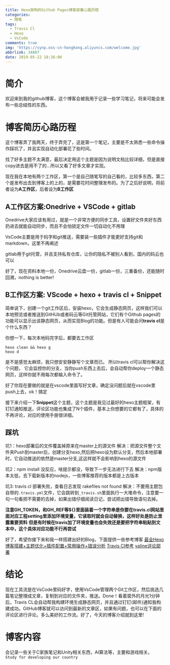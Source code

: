 ```yaml
---
title: Hexo架构的Github Pages博客部署心路历程
categories:
  - 随笔
tags:
  - Travis Cl
  - Hexo
  - VsCode
comments: true
img: 'https://synp.oss-cn-hongkong.aliyuncs.com/welcome.jpg'
abbrlink: 34807
date: 2019-05-22 18:26:00
---
```


# 简介
欢迎来到我的github博客，这个博客会被我用于记录一些学习笔记，将来可能会发布一些总结性的东西。



# 博客简历心路历程
这个博客弄了我两天，终于弄完了，这是第一个笔记，主要是不太熟悉一些命令操作踩坑了，并且实现自动化部署花了些时间。

找了好多主题不太满意，最后决定用这个主题是因为说明文档比较详细，但是直接copy进去是用不了的...所以又看了好多文章才实现。

现在我在本地有两个工作区，第一个是自己随笔写的自己看的，比较多东西，第二个是发布出去到博客上的上的，是需要花时间整理发布的。为了之后好说明，将前者设为**A工作区**，后者设为**B工作区**



## A工作区方案:Onedrive + VSCode + gitlab
Onedrive大家应该有用过，就是一个非常方便的同步工具，设置好文件夹好东西扔进去就能自动同步，而且不会怕锁定文件一切自动化不用理

VsCode主要是用于码字和git推送，需要装一些插件才能更好支持git和markdown，这里不再阐述

gitlab用于git托管，并且支持私有仓库，让你的隐私不被别人看到，国内的码云也可以

好了，现在资料本地一份，Onedrive云盘一份，gitlab一份，三重备份，还能随时回溯，nothing is better!



## B工作区方案: VScode + hexo + travis cl + Snippet
简单说下，创建一个git工作区后，安装hexo，它会生成静态网页，这样我们可以本地预览或者推送到GitHUb或者码云等Git托管网站，它们有个Github pages的功能可以显示出该静态网页，从而实现Blog的功能。但是有人可能会问**travis cl**是个什么东西？

你想一下，每次本地码完字后，都要去工作区
```
hexo clean && hexo g
hexo d
```
是不是感觉太麻烦，我只想安安静静写个文章而已。
所以travis cl可以帮你解决这个问题，
它会监控你的分支，当你push东西上去后，会自动帮你deploy一个静态网页，这样你就不用每次都输入命令了。

好了你现在要做的就是在vscode里面写好文章，确定没问题后就在vscode里push上去，ok！搞定

接下来介绍一下**Snippet**这个主题，这个主题是我见过最好的hexo主题框架，有钉钉通知推送，评论区功能也集成了N个插件，基本上你想要的它都有了，具体的不再评论，对应的使用手册很详细。



## 踩坑
坑1：hexo部署后的文件覆盖掉原来在master上的源文件
解决：把源文件整个文件夹Push到master后，创建分支hexo,然后把hexo设为默认分支，然后本地部署时，它自动推送的依然是master分支,这这样就不会影响到hexo的源文件

坑2：npm install 没反应，啥提示都没，导致下一步无法进行下去
解决：npm版本太低，去下载新版本的nodejs，一些博客推荐的版本都是上古版本

坑3: travis cl 部署失败，查看日志发现 rakefiles not found
解决：不要用主题包自带的`.travis.yml`文件，它会跳转到`_travis.sh`里面执行一大堆命令，注意要一句一句看把不需要的去掉，如果出错仔细阅读日记，尝试把出错导致语句去掉。

**注意GH_TOKEN，和GH_REF等${}里面装着一个字符串是你要在travis.cl网站里面对应工程setting里添加环境变量，它读取时就会自动替换，这样好处是防止泄露重要资料**
**但是有时候在travis加了环境变量也会失效还是要把字符串粘贴到文本中，这个具体对应功能不行再尝试**

好了，希望你接下来和我一样搭建出好的Blog，下面提供一些参考博客
[最全Hexo博客搭建+主题优化+插件配置+常用操作+错误分析](https://www.simon96.online/2018/10/12/hexo-tutorial/)
[Travis Cl参考](https://zespia.tw/blog/2015/01/21/continuous-deployment-to-github-with-travis/)
[valine评论部署](https://deserts.io/diy-a-comment-system/)



# 结论
现在工具流是在VsCode里码好字，使用VsCode管理两个Git工作区，然后挑选几篇笔记整理成文章，复制到对应的文件夹，推送。Done！看着窗外的月光1分钟后，Travis CL会自动帮我构建环境生成静态网页，并且通过钉钉(邮件)通知我构建成功。GitHub博客就可以访问到最新的文章区，如果有问题，也可以在下面的评论区进行评论。多么美好的工作流。好了，今天的博客介绍就到这里!



# 博客内容
会记录一些关于C家族笔记和Unity相关东西，AI算法等，主要和游戏相关。
`Study for developing our country`